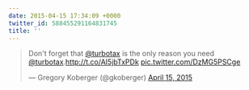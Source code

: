 ```yaml
---
date: 2015-04-15 17:34:09 +0000
twitter_id: 588455291164831745
title: ''
---
```


<blockquote class="twitter-tweet"><p lang="en" dir="ltr">Don&#39;t forget that <a href="https://twitter.com/turbotax?ref_src=twsrc%5Etfw">@turbotax</a> is the only reason you need <a href="https://twitter.com/turbotax?ref_src=twsrc%5Etfw">@turbotax</a>.<a href="http://t.co/AI5jbTxPDk">http://t.co/AI5jbTxPDk</a> <a href="http://t.co/DzMG5PSCge">pic.twitter.com/DzMG5PSCge</a></p>&mdash; Gregory Koberger (@gkoberger) <a href="https://twitter.com/gkoberger/status/588172672602923008?ref_src=twsrc%5Etfw">April 15, 2015</a></blockquote>
<script async src="https://platform.twitter.com/widgets.js" charset="utf-8"></script>
